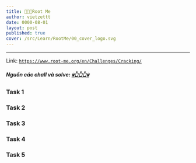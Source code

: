 ```yaml
---
title: 🐳🐳🐳Root Me
author: vietzettt
date: 0000-08-01
layout: post
published: true 
cover: /src/Learn/RootMe/00_cover_logo.svg
---
```


---

Link: [`https://www.root-me.org/en/Challenges/Cracking/`](https://www.root-me.org/en/Challenges/Cracking/)

##### **Nguồn các chall và solve:** [💀**👆👆👆**💀](https://github.com/vietzettt/vietzettt.github.io/tree/main/src/Learn/RootMe)

### Task 1

### Task 2

### Task 3

### Task 4

### Task 5
